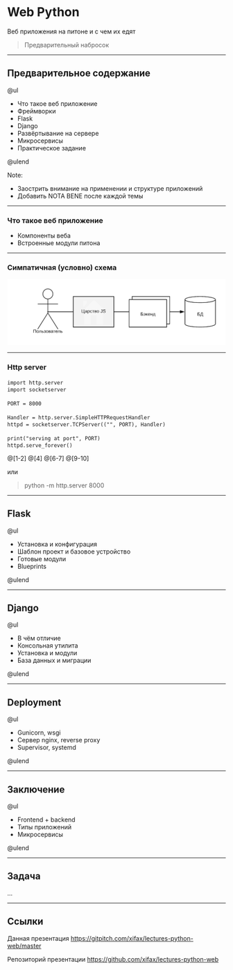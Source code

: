 # Web Python

Веб приложения на питоне и с чем их едят

> Предварительный набросок

---

## Предварительное содержание

@ul

- Что такое веб приложение
- Фреймворки
- Flask
- Django
- Развёртывание на сервере
- Микросервисы
- Практическое задание

@ulend

Note:

- Заострить внимание на применении и структуре приложений
- Добавить NOTA BENE после каждой темы

---

### Что такое веб приложение

- Компоненты веба
- Встроенные модули питона

---

### Симпатичная (условно) схема

![Simple Diagramm](img/scheme.png)

---

### Http server

```
import http.server
import socketserver

PORT = 8000

Handler = http.server.SimpleHTTPRequestHandler
httpd = socketserver.TCPServer(("", PORT), Handler)

print("serving at port", PORT)
httpd.serve_forever()
```
@[1-2]
@[4]
@[6-7]
@[9-10]


или

> python -m http.server 8000

---

## Flask


@ul

- Установка и конфигурация
- Шаблон проект и базовое устройство
- Готовые модули
- Blueprints

@ulend

---

## Django

@ul

- В чём отличие
- Консольная утилита
- Установка и модули
- База данных и миграции

@ulend

---

## Deployment

@ul

- Gunicorn, wsgi
- Сервер nginx, reverse proxy
- Supervisor, systemd

@ulend

---

## Заключение

@ul

- Frontend + backend
- Типы приложений
- Микросервисы

@ulend

---

## Задача

...

---

## Ссылки

Данная презентация
https://gitpitch.com/xifax/lectures-python-web/master

Репозиторий презентации
https://github.com/xifax/lectures-python-web
